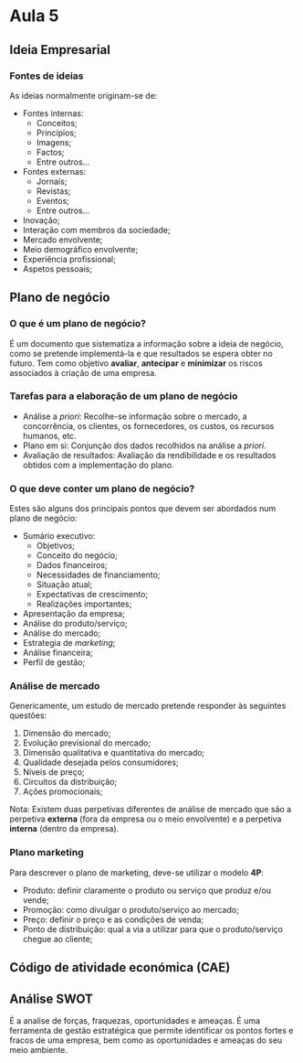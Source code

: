# Aula 5

## Ideia Empresarial

### Fontes de ideias
As ideias normalmente originam-se de:
- Fontes internas:
  - Conceitos;
  - Princípios;
  - Imagens;
  - Factos;
  - Entre outros...
- Fontes externas:
  - Jornaís;
  - Revistas;
  - Eventos;
  - Entre outros...
- Inovação;
- Interação com membros da sociedade;
- Mercado envolvente;
- Meio demográfico envolvente;
- Experiência profissional;
- Aspetos pessoais;

## Plano de negócio

### O que é um plano de negócio?
É um documento que sistematiza a informação sobre a ideia de negócio, como se pretende implementá-la e que resultados se espera obter no futuro. Tem como objetivo **avaliar**, **antecipar** e **minimizar** os riscos associados à criação de uma empresa.

### Tarefas para a elaboração de um plano de negócio
- Análise a *priori*: Recolhe-se informação sobre o mercado, a concorrência, os clientes, os fornecedores, os custos, os recursos humanos, etc.
- Plano em si: Conjunção dos dados recolhidos na análise a *priori*.
- Avaliação de resultados: Avaliação da rendibilidade e os resultados obtidos com a implementação do plano.

### O que deve conter um plano de negócio?
Estes são  alguns dos principais pontos que devem ser abordados num plano de negócio:
 - Sumário executivo:
    - Objetivos;
    - Conceito do negócio;
	- Dados financeiros;
    - Necessidades de financiamento;
    - Situação atual;
    - Expectativas de crescimento;
    - Realizações importantes; 
 - Apresentação da empresa;
 - Análise do produto/serviço;
 - Análise do mercado;
 - Estrategia de *marketing*;
 - Análise financeira;
 - Perfil de gestão;

### Análise de mercado
Genericamente, um estudo de mercado pretende responder às seguintes questões: 
 1. Dimensão do mercado;
 2. Evolução previsional do mercado;
 3. Dimensão qualitativa e quantitativa do mercado;
 4. Qualidade desejada pelos consumidores;
 5. Níveis de preço;
 6. Circuitos da distribuição;
 7. Ações promocionais;

Nota: Existem duas perpetivas diferentes de análise de mercado que são a perpetiva **externa** (fora da empresa ou o meio envolvente) e a perpetiva **interna** (dentro da empresa).

### Plano marketing
Para descrever o plano de marketing, deve-se utilizar o modelo **4P**:
  - Produto: definir claramente o produto ou serviço que produz e/ou vende;
  - Promoção: como divulgar o produto/serviço ao mercado;
  - Preço: definir o preço e as condições de venda;
  - Ponto de distribuição: qual a via a utilizar para que o produto/serviço chegue ao cliente;


## Código de atividade económica (CAE)

## Análise SWOT
É a analise de forças, fraquezas, oportunidades e ameaças. É uma ferramenta de gestão estratégica que permite identificar os pontos fortes e fracos de uma empresa, bem como as oportunidades e ameaças do seu meio ambiente.



